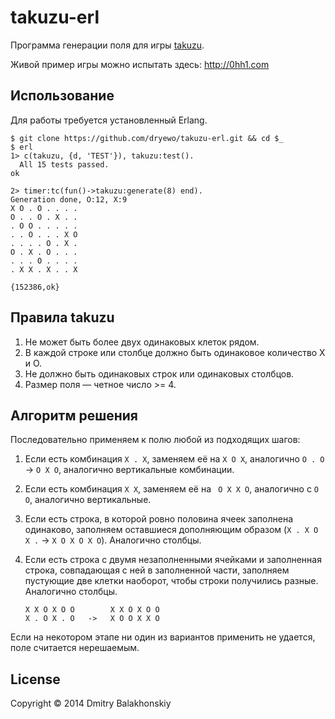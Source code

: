 # takuzu-erl

Программа генерации поля для игры [takuzu](http://en.wikipedia.org/wiki/Takuzu).

Живой пример игры можно испытать здесь: http://0hh1.com

## Использование

Для работы требуется установленный Erlang.

```
$ git clone https://github.com/dryewo/takuzu-erl.git && cd $_
$ erl
1> c(takuzu, {d, 'TEST'}), takuzu:test().
  All 15 tests passed.
ok

2> timer:tc(fun()->takuzu:generate(8) end).
Generation done, O:12, X:9
X O . O . . . . 
O . . O . X . . 
. O O . . . . . 
. . O . . . X O 
. . . . O . X . 
O . X . O . . . 
. . . O . . . . 
. X X . X . . X 

{152386,ok}
```

## Правила takuzu

1. Не может быть более двух одинаковых клеток рядом.
2. В каждой строке или столбце должно быть одинаковое количество X и O.
3. Не должно быть одинаковых строк или одинаковых столбцов.
4. Размер поля — четное число >= 4.

## Алгоритм решения

Последовательно применяем к полю любой из подходящих шагов:

1. Если есть комбинация `X . X`, заменяем её на `X O X`, аналогично `O . O` -> `O X O`, аналогично вертикальные комбинации.

2. Если есть комбинация `X X`, заменяем её на ` O X X O`, аналогично с `O O`, аналогично вертикальные.

3. Если есть строка, в которой ровно половина ячеек заполнена одинаково, заполняем оставшиеся дополняющим образом (`X . X O X .` -> `X O X O X O`). Аналогично столбцы.

4. Если есть строка с двумя незаполненными ячейками и заполненная строка, совпадающая с ней в заполненной части, заполняем пустующие две клетки наоборот, чтобы строки получились разные. Аналогично столбцы.

   ```
   X X O X O O        X X O X O O
   X . O X . O   ->   X O O X X O
   ```

Если на некотором этапе ни один из вариантов применить не удается, поле считается нерешаемым.

## License

Copyright © 2014 Dmitry Balakhonskiy